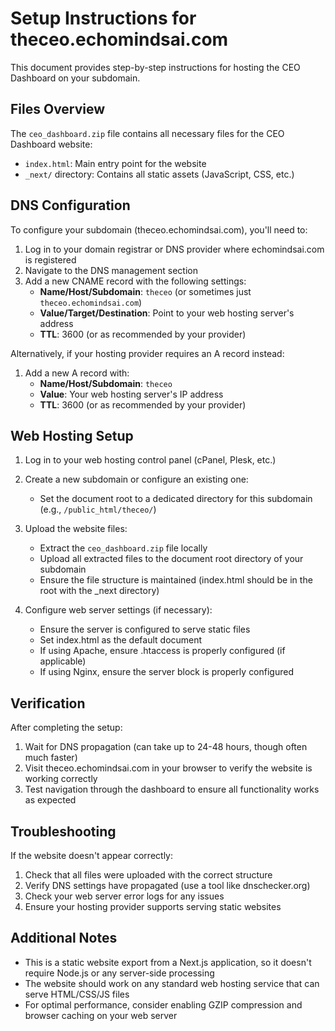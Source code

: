 # Setup Instructions for theceo.echomindsai.com

This document provides step-by-step instructions for hosting the CEO Dashboard on your subdomain.

## Files Overview

The `ceo_dashboard.zip` file contains all necessary files for the CEO Dashboard website:
- `index.html`: Main entry point for the website
- `_next/` directory: Contains all static assets (JavaScript, CSS, etc.)

## DNS Configuration

To configure your subdomain (theceo.echomindsai.com), you'll need to:

1. Log in to your domain registrar or DNS provider where echomindsai.com is registered
2. Navigate to the DNS management section
3. Add a new CNAME record with the following settings:
   - **Name/Host/Subdomain**: `theceo` (or sometimes just `theceo.echomindsai.com`)
   - **Value/Target/Destination**: Point to your web hosting server's address
   - **TTL**: 3600 (or as recommended by your provider)

Alternatively, if your hosting provider requires an A record instead:
1. Add a new A record with:
   - **Name/Host/Subdomain**: `theceo`
   - **Value**: Your web hosting server's IP address
   - **TTL**: 3600 (or as recommended by your provider)

## Web Hosting Setup

1. Log in to your web hosting control panel (cPanel, Plesk, etc.)
2. Create a new subdomain or configure an existing one:
   - Set the document root to a dedicated directory for this subdomain (e.g., `/public_html/theceo/`)

3. Upload the website files:
   - Extract the `ceo_dashboard.zip` file locally
   - Upload all extracted files to the document root directory of your subdomain
   - Ensure the file structure is maintained (index.html should be in the root with the _next directory)

4. Configure web server settings (if necessary):
   - Ensure the server is configured to serve static files
   - Set index.html as the default document
   - If using Apache, ensure .htaccess is properly configured (if applicable)
   - If using Nginx, ensure the server block is properly configured

## Verification

After completing the setup:
1. Wait for DNS propagation (can take up to 24-48 hours, though often much faster)
2. Visit theceo.echomindsai.com in your browser to verify the website is working correctly
3. Test navigation through the dashboard to ensure all functionality works as expected

## Troubleshooting

If the website doesn't appear correctly:
1. Check that all files were uploaded with the correct structure
2. Verify DNS settings have propagated (use a tool like dnschecker.org)
3. Check your web server error logs for any issues
4. Ensure your hosting provider supports serving static websites

## Additional Notes

- This is a static website export from a Next.js application, so it doesn't require Node.js or any server-side processing
- The website should work on any standard web hosting service that can serve HTML/CSS/JS files
- For optimal performance, consider enabling GZIP compression and browser caching on your web server
